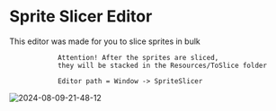# Sprite Slicer Editor

This editor was made for you to slice sprites in bulk

                Attention! After the sprites are sliced,
                they will be stacked in the Resources/ToSlice folder

                Editor path = Window -> SpriteSlicer

![2024-08-09-21-48-12](https://github.com/user-attachments/assets/15d4db75-89cc-4d80-9920-0ad512f685ff)
